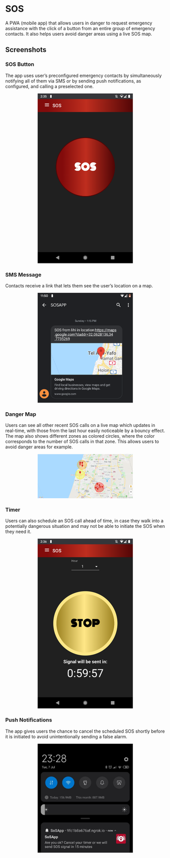 # SOS
A PWA (mobile app) that allows users in danger to request emergency assistance with the click of a button from an entire group of emergency contacts. It also helps users avoid danger areas using a live SOS map.

## Screenshots

### SOS Button
The app uses user’s preconfigured emergency contacts by simultaneously notifying all of them via SMS or by sending push notifications, as configured, and calling a preselected one.
<p align="center"><img src="sos.png" width="300" /></p>

### SMS Message
Contacts receive a link that lets them see the user’s location on a map.
<p align="center"><img src="sosMsg.png" width="300" /></p>

### Danger Map
Users can see all other recent SOS calls on a live map which updates in real-time, with those from the last hour easily noticeable by a bouncy effect. The map also shows different zones as colored circles, where the color corresponds to the number of SOS calls in that zone. This allows users to avoid danger areas for example.
<p align="center"><img src="map.png" width="300" /></p>

### Timer
Users can also schedule an SOS call ahead of time, in case they walk into a potentially dangerous situation and may not be able to initiate the SOS when they need it. 
<p align="center"><img src="timer.png" width="300" /></p>

### Push Notifications
The app gives users the chance to cancel the scheduled SOS shortly before it is initiated to avoid unintentionally sending a false alarm.
<p align="center"><img src="push-notification.jpg" width="300" /></p>
